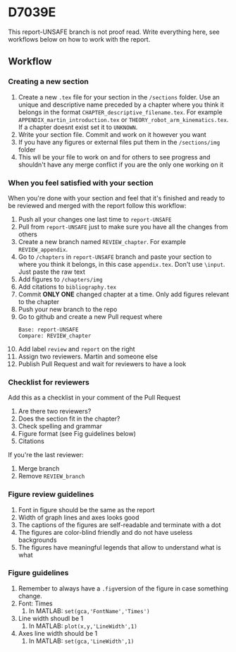 # D7039E
This report-UNSAFE branch is not proof read. 
Write everything here, see workflows below on how to work with the report. 

## Workflow
### Creating a new section
1. Create a new `.tex` file for your section in the `/sections` folder. Use an unique and descriptive name preceded by a chapter where you think it belongs in the format `CHAPTER_descriptive_filename.tex`. For example `APPENDIX_martin_introduction.tex` or `THEORY_robot_arm_kinematics.tex`. If a chapter doesnt exist set it to `UNKNOWN`.
2. Write your section file. Commit and work on it however you want
3. If you have any figures or external files put them in the `/sections/img` folder 
4. This wll be your file to work on and for others to see progress and shouldn't have any merge conflict if you are the only one working on it

### When you feel satisfied with your section
When you're done with your section and feel that it's finished and ready to be reviewed and merged with the report follow this workflow:
1. Push all your changes one last time to `report-UNSAFE`
2. Pull from `report-UNSAFE` just to make sure you have all the changes from others
3. Create a new branch named `REVIEW_chapter`. For example `REVIEW_appendix`.
4. Go to `/chapters` in `report-UNSAFE` branch and paste your section to where you think it belongs, in this case `appendix.tex`. Don't use `\input`. Just paste the raw text
5. Add figures to `/chapters/img`
6. Add citations to `bibliography.tex`
7. Commit __ONLY ONE__ changed chapter at a time. Only add figures relevant to the chapter
8. Push your new branch to the repo
9. Go to github and create a new Pull request where
   ```
   Base: report-UNSAFE
   Compare: REVIEW_chapter
   ```
10. Add label `review` and `report` on the right
11. Assign two reviewers. Martin and someone else
12. Publish Pull Request and wait for reviewers to have a look

### Checklist for reviewers
Add this as a checklist in your comment of the Pull Request
1. Are there two reviewers?
2. Does the section fit in the chapter?
3. Check spelling and grammar
4. Figure format (see Fig guidelines below)
5. Citations

If you're the last reviewer:
1. Merge branch
2. Remove `REVIEW_branch`

### Figure review guidelines
1. Font in figure should be the same as the report 
2. Width of graph lines and axes looks good
3. The captions of the figures are self-readable and terminate with a dot
4. The figures are color-blind friendly and do not have useless backgrounds
5. The figures have meaningful legends that allow to understand what is what

### Figure guidelines
1. Remember to always have a `.fig`version of the figure in case something change. 
2. Font: Times
   1. In MATLAB: `set(gca,'FontName','Times')`
3. Line width shoudl be 1
   1. In MATLAB: `plot(x,y,'LineWidth',1)`
4. Axes line width should be 1
   1. In MATLAB: `set(gca,'LineWidth',1)`
    


